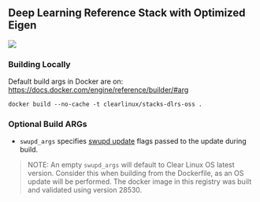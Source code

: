 ## Deep Learning Reference Stack with Optimized Eigen

[![](https://images.microbadger.com/badges/image/clearlinux/stacks-dlrs-oss.svg)](http://microbadger.com/images/clearlinux/stacks-dlrs-oss "Get your own image badge on microbadger.com")

### Building Locally

Default build args in Docker are on: https://docs.docker.com/engine/reference/builder/#arg

```
docker build --no-cache -t clearlinux/stacks-dlrs-oss .
```

### Optional Build ARGs

* `swupd_args` specifies [swupd update](https://clearlinux.org/documentation/clear-linux/guides/maintenance/swupd-guide#perform-a-manual-update) flags passed to the update during build.

>NOTE: An empty `swupd_args` will default to Clear Linux OS latest version. Consider this when building from the Dockerfile, as an OS update will be performed. The docker image in this registry was built and validated using version 28530.
